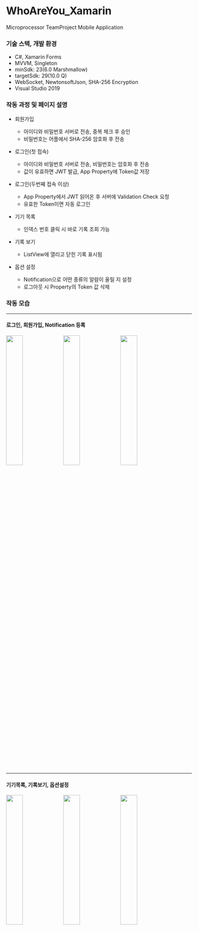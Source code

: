 # WhoAreYou_Xamarin
Microprocessor TeamProject Mobile Application

### 기술 스택, 개발 환경
* C#, Xamarin Forms
* MVVM, Singleton
* minSdk: 23(6.0 Marshmallow)
* targetSdk: 29(10.0 Q)
* WebSocket, NewtonsoftJson, SHA-256 Encryption 
* Visual Studio 2019

### 작동 과정 및 페이지 설명
* 회원가입
    - 아이디와 비밀번호 서버로 전송, 중복 체크 후 승인
    - 비밀번호는 어플에서 SHA-256 암호화 후 전송

* 로그인(첫 접속)
    - 아이디와 비밀번호 서버로 전송, 비밀번호는 암호화 후 전송
    - 값이 유효하면 JWT 발급, App Property에 Token값 저장

* 로그인(두번째 접속 이상)
    - App Property에서 JWT 읽어온 후 서버에 Validation Check 요청
    - 유효한 Token이면 자동 로그인

* 기기 목록
    - 인덱스 번호 클릭 시 바로 기록 조회 가능

* 기록 보기
    - ListView에 열리고 닫힌 기록 표시됨

* 옵션 설정
    - Notification으로 어떤 종류의 알람이 울릴 지 설정
    - 로그아웃 시 Property의 Token 값 삭제

### 작동 모습 
- - -
#### 로그인, 회원가입, Notification 등록
<div>
    <image src="https://user-images.githubusercontent.com/59993347/118150242-4bac5a00-b44d-11eb-9dd6-7bfacefb3b39.jpg" width="30%">
    <image src="https://user-images.githubusercontent.com/59993347/118150244-4cdd8700-b44d-11eb-8951-2c26bb92f67c.jpg" width="30%">
    <image src="https://user-images.githubusercontent.com/59993347/118150249-4d761d80-b44d-11eb-98cb-1ee0bd1d0648.jpg" width="30%">
</div>

- - -
#### 기기목록, 기록보기, 옵션설정
<div>
    <image src="https://user-images.githubusercontent.com/59993347/118150246-4d761d80-b44d-11eb-863e-c654bcef47ed.jpg" width="30%">
    <image src="https://user-images.githubusercontent.com/59993347/118150254-4ea74a80-b44d-11eb-8520-ee037d3fb0b4.jpg" width="30%">
    <image src="https://user-images.githubusercontent.com/59993347/118150259-4f3fe100-b44d-11eb-9f1b-b15bc5daf4ce.jpg" width="30%">
</div>